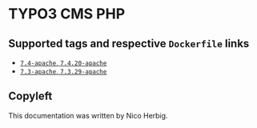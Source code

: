 # TYPO3 CMS PHP

## Supported tags and respective `Dockerfile` links

 * [`7.4-apache`, `7.4.20-apache`](https://github.com/nicoherbigio/docker-typo3-cms-php/blob/master/7.4/debian/apache/default/Dockerfile)
 * [`7.3-apache`, `7.3.29-apache`](https://github.com/nicoherbigio/docker-typo3-cms-php/blob/master/7.3/debian/apache/default/Dockerfile)

## Copyleft

This documentation was written by Nico Herbig.

